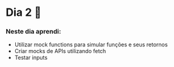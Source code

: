 # Dia 2 📆

### Neste dia aprendi:

* Utilizar mock functions para simular funções e seus retornos
* Criar mocks de APIs utilizando fetch
* Testar inputs